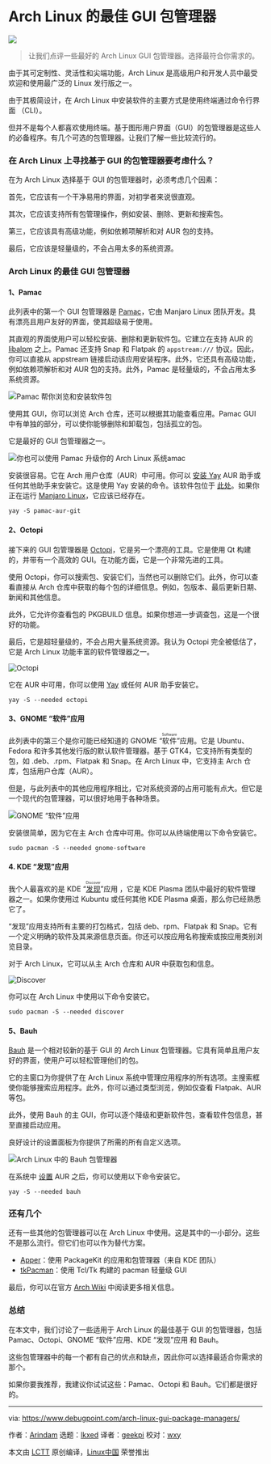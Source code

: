 [#]: subject: "Best GUI Package Managers for Arch Linux"
[#]: via: "https://www.debugpoint.com/arch-linux-gui-package-managers/"
[#]: author: "Arindam https://www.debugpoint.com/author/admin1/"
[#]: collector: "lkxed"
[#]: translator: "geekpi"
[#]: reviewer: "wxy"
[#]: publisher: "wxy"
[#]: url: "https://linux.cn/article-15727-1.html"

Arch Linux 的最佳 GUI 包管理器
======

![][0]

> 让我们点评一些最好的 Arch Linux GUI 包管理器。选择最符合你需求的。

由于其可定制性、灵活性和尖端功能，Arch Linux 是高级用户和开发人员中最受欢迎和使用最广泛的 Linux 发行版之一。

由于其极简设计，在 Arch Linux 中安装软件的主要方式是使用终端通过命令行界面 （CLI）。

但并不是每个人都喜欢使用终端。基于图形用户界面（GUI）的包管理器是这些人的必备程序。有几个可选的包管理器。让我们了解一些比较流行的。

### 在 Arch Linux 上寻找基于 GUI 的包管理器要考虑什么？

在为 Arch Linux 选择基于 GUI 的包管理器时，必须考虑几个因素：

首先，它应该有一个干净易用的界面，对初学者来说很直观。

其次，它应该支持所有包管理操作，例如安装、删除、更新和搜索包。

第三，它应该具有高级功能，例如依赖项解析和对 AUR 包的支持。

最后，它应该是轻量级的，不会占用太多的系统资源。

### Arch Linux 的最佳 GUI 包管理器

#### 1、Pamac

此列表中的第一个 GUI 包管理器是 [Pamac][1]，它由 Manjaro Linux 团队开发。具有漂亮且用户友好的界面，使其超级易于使用。

其直观的界面使用户可以轻松安装、删除和更新软件包。它建立在支持 AUR 的 [libalpm][2] 之上。Pamac 还支持 Snap 和 Flatpak 的 `appstream:///` 协议。因此，你可以直接从 appstream 链接启动该应用安装程序。此外，它还具有高级功能，例如依赖项解析和对 AUR 包的支持。此外，Pamac 是轻量级的，不会占用太多系统资源。

![Pamac 帮你浏览和安装软件包][3]

使用其 GUI，你可以浏览 Arch 仓库，还可以根据其功能查看应用。Pamac GUI 中有单独的部分，可以使你能够删除和卸载包，包括孤立的包。

它是最好的 GUI 包管理器之一。

![你也可以使用 Pamac 升级你的 Arch Linux 系统amac][4]

安装很容易。它在 Arch 用户仓库（AUR）中可用。你可以 [安装 Yay][5] AUR 助手或任何其他助手来安装它。这是使用 Yay 安装的命令。该软件包位于 [此处][6]。如果你正在运行 [Manjaro Linux][7]，它应该已经存在。

```
yay -S pamac-aur-git
```

#### 2、Octopi

接下来的 GUI 包管理器是 [Octopi][8]，它是另一个漂亮的工具。它是使用 Qt 构建的，并带有一个高效的 GUI。在功能方面，它是一个非常先进的工具。

使用 Octopi，你可以搜索包、安装它们，当然也可以删除它们。此外，你可以查看直接从 Arch 仓库中获取的每个包的详细信息。例如，包版本、最后更新日期、新闻和其他信息。

此外，它允许你查看包的 PKGBUILD 信息。如果你想进一步调查包，这是一个很好的功能。

最后，它是超轻量级的，不会占用大量系统资源。我认为 Octopi 完全被低估了，它是 Arch Linux 功能丰富的软件管理器之一。

![Octopi][9]

它在 AUR 中可用，你可以使用 [Yay][5] 或任何 AUR 助手安装它。

```
yay -S --needed octopi
```

#### 3、GNOME “软件”应用

此列表中的第三个是你可能已经知道的 GNOME “<ruby>软件<rt>Software</rt></ruby>”应用。它是 Ubuntu、Fedora 和许多其他发行版的默认软件管理器。基于 GTK4，它支持所有类型的包，如 .deb、.rpm、Flatpak 和 Snap。在 Arch Linux 中，它支持主 Arch 仓库，包括用户仓库（AUR）。

但是，与此列表中的其他应用程序相比，它对系统资源的占用可能有点大。但它是一个现代的包管理器，可以很好地用于各种场景。

![GNOME “软件”应用][10]

安装很简单，因为它在主 Arch 仓库中可用。你可以从终端使用以下命令安装它。

```
sudo pacman -S --needed gnome-software
```

#### 4. KDE “发现”应用

我个人最喜欢的是 KDE “<ruby>[发现][11]<rt>Discover</rt></ruby>”应用 ，它是 KDE Plasma 团队中最好的软件管理器之一。如果你使用过 Kubuntu 或任何其他 KDE Plasma 桌面，那么你已经熟悉它了。

“发现”应用支持所有主要的打包格式，包括 deb、rpm、Flatpak 和 Snap。它有一个定义明确的软件及其来源信息页面。你还可以按应用名称搜索或按应用类别浏览目录。

对于 Arch Linux，它可以从主 Arch 仓库和 AUR 中获取包和信息。

![Discover][12]

你可以在 Arch Linux 中使用以下命令安装它。

```
sudo pacman -S --needed discover
```

#### 5、Bauh

[Bauh][13] 是一个相对较新的基于 GUI 的 Arch Linux 包管理器。它具有简单且用户友好的界面，使用户可以轻松管理他们的包。

它的主窗口为你提供了在 Arch Linux 系统中管理应用程序的所有选项。主搜索框使你能够搜索应用程序。此外，你可以通过类型浏览，例如仅查看 Flatpak、AUR 等包。

此外，使用 Bauh 的主 GUI，你可以逐个降级和更新软件包，查看软件包信息，甚至直接启动应用。

良好设计的设置面板为你提供了所需的所有自定义选项。

![Arch Linux 中的 Bauh 包管理器][14]

在系统中 [设置][5] AUR 之后，你可以使用以下命令安装它。

```
yay -S --needed bauh
```

### 还有几个

还有一些其他的包管理器可以在 Arch Linux 中使用。这是其中的一小部分。这些不是那么流行。但它们也可以作为替代方案。

- [Apper][15]：使用 PackageKit 的应用和包管理器（来自 KDE 团队）
- [tkPacman][16]：使用 Tcl/Tk 构建的 pacman 轻量级 GUI

最后，你可以在官方 [Arch Wiki][17] 中阅读更多相关信息。

### 总结

在本文中，我们讨论了一些适用于 Arch Linux 的最佳基于 GUI 的包管理器，包括 Pamac、Octopi、GNOME “软件”应用、KDE “发现”应用 和 Bauh。

这些包管理器中的每一个都有自己的优点和缺点，因此你可以选择最适合你需求的那个。

如果你要我推荐，我建议你试试这些：Pamac、Octopi 和 Bauh。它们都是很好的。

--------------------------------------------------------------------------------

via: https://www.debugpoint.com/arch-linux-gui-package-managers/

作者：[Arindam][a]
选题：[lkxed][b]
译者：[geekpi](https://github.com/geekpi)
校对：[wxy](https://github.com/wxy)

本文由 [LCTT](https://github.com/LCTT/TranslateProject) 原创编译，[Linux中国](https://linux.cn/) 荣誉推出

[a]: https://www.debugpoint.com/author/admin1/
[b]: https://github.com/lkxed/
[1]: https://wiki.manjaro.org/index.php/Pamac
[2]: https://man.archlinux.org/man/libalpm.3.en
[3]: https://www.debugpoint.com/wp-content/uploads/2023/03/Pamac-helps-you-to-browse-and-install-packages.jpg
[4]: https://www.debugpoint.com/wp-content/uploads/2023/03/You-can-also-upgrade-your-Arch-Linux-system-using-Pamac.jpg
[5]: https://www.debugpoint.com/install-yay-arch/
[6]: https://aur.archlinux.org/packages/pamac-aur-git
[7]: https://www.debugpoint.com/manjaro-linux-review-2022/
[8]: https://tintaescura.com/projects/octopi/
[9]: https://www.debugpoint.com/wp-content/uploads/2023/03/Octopi.jpg
[10]: https://www.debugpoint.com/wp-content/uploads/2023/03/GNOME-Software.jpg
[11]: https://apps.kde.org/discover/
[12]: https://www.debugpoint.com/wp-content/uploads/2023/03/Discover.jpg
[13]: https://github.com/vinifmor/bauh
[14]: https://www.debugpoint.com/wp-content/uploads/2023/03/Bauh-package-manager-in-Arch-Linux.jpg
[15]: https://apps.kde.org//system/apper/
[16]: https://aur.archlinux.org/packages/tkpacman
[17]: https://wiki.archlinux.org/title/Pacman/Tips_and_tricks#Graphical
[0]: https://img.linux.net.cn/data/attachment/album/202304/16/152829wbmjtg5fgjiyf4lt.jpg